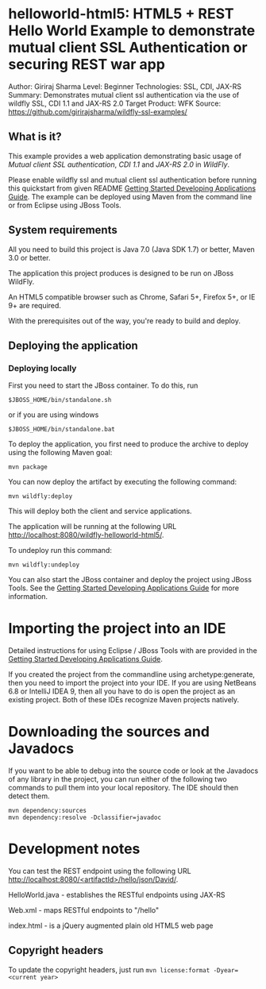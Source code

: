 helloworld-html5: HTML5 + REST Hello World Example to demonstrate mutual client SSL Authentication or securing REST war app
============================================================================================================================
Author: Giriraj Sharma
Level: Beginner
Technologies: SSL, CDI, JAX-RS
Summary: Demonstrates mutual client ssl authentication via the use of wildfly SSL, CDI 1.1 and JAX-RS 2.0
Target Product: WFK
Source: <https://github.com/girirajsharma/wildfly-ssl-examples/>

What is it?
-----------

This example provides a web application demonstrating basic usage of *Mutual client SSL authentication*, *CDI 1.1* and *JAX-RS 2.0* in *WildFly*.

Please enable wildfly ssl and mutual client ssl authentication before running this quickstart from given README [Getting Started Developing Applications Guide](https://github.com/girirajsharma/wildfly-ssl-examples/docs).
The example can be deployed using Maven from the command line or from Eclipse using JBoss Tools.

System requirements
-------------------

All you need to build this project is Java 7.0 (Java SDK 1.7) or better, Maven
3.0 or better.

The application this project produces is designed to be run on JBoss WildFly.

An HTML5 compatible browser such as Chrome, Safari 5+, Firefox 5+, or IE 9+ are
required.

With the prerequisites out of the way, you're ready to build and deploy.

Deploying the application
-------------------------

### Deploying locally

First you need to start the JBoss container. To do this, run

    $JBOSS_HOME/bin/standalone.sh

or if you are using windows

    $JBOSS_HOME/bin/standalone.bat

To deploy the application, you first need to produce the archive to deploy using
the following Maven goal:

    mvn package

You can now deploy the artifact by executing the following command:

    mvn wildfly:deploy

This will deploy both the client and service applications.

The application will be running at the following URL <http://localhost:8080/wildfly-helloworld-html5/>.

To undeploy run this command:

    mvn wildfly:undeploy

You can also start the JBoss container and deploy the project using JBoss Tools. See the
<a href="https://github.com/wildfly/quickstart/guide/Introduction/" title="Getting Started Developing Applications Guide">Getting Started Developing Applications Guide</a>
for more information.

Importing the project into an IDE
=================================

Detailed instructions for using Eclipse / JBoss Tools with are provided in the
<a href="https://github.com/wildfly/quickstart/guide/Introduction/" title="Getting Started Developing Applications Guide">Getting Started Developing Applications Guide</a>.

If you created the project from the commandline using archetype:generate, then
you need to import the project into your IDE. If you are using NetBeans 6.8 or
IntelliJ IDEA 9, then all you have to do is open the project as an existing
project. Both of these IDEs recognize Maven projects natively.

Downloading the sources and Javadocs
====================================

If you want to be able to debug into the source code or look at the Javadocs
of any library in the project, you can run either of the following two
commands to pull them into your local repository. The IDE should then detect
them.

    mvn dependency:sources
    mvn dependency:resolve -Dclassifier=javadoc

Development notes
=================

You can test the REST endpoint using the following URL
[http://localhost:8080/\<artifactId>/hello/json/David/]("http://localhost:8080/<artifactId>/hello/json/David/").

HelloWorld.java - establishes the RESTful endpoints using JAX-RS

Web.xml - maps RESTful endpoints to "/hello"

index.html - is a jQuery augmented plain old HTML5 web page

Copyright headers
-----------------

To update the copyright headers, just run `mvn license:format -Dyear=<current year>`


